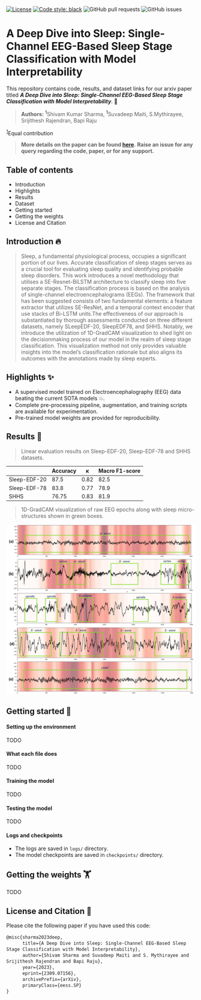 [![License](https://img.shields.io/badge/License-Apache_2.0-blue.svg)](https://opensource.org/licenses/Apache-2.0)
[![Code style: black](https://img.shields.io/badge/code%20style-black-000000.svg)](https://github.com/ambv/black)
![GitHub pull requests](https://img.shields.io/github/issues-pr/suvadeepmaiti/EEG_Sleep_Stage_classification)
![GitHub issues](https://img.shields.io/github/issues/suvadeepmaiti/EEG_Sleep_Stage_classification)

# A Deep Dive into Sleep: Single-Channel EEG-Based Sleep Stage Classification with Model Interpretability
This repository contains code, results, and dataset links for our arxiv paper titled ***A Deep Dive into Sleep: Single-Channel EEG-Based Sleep Stage Classification with Model Interpretability***. 📝
>**Authors:** <a name="myfootnote1"><sup>1</sup></a>Shivam Kumar Sharma, <a name="myfootnote1"><sup>1</sup></a>Suvadeep Maiti, S.Mythirayee, Srijithesh Rajendran, Bapi Raju

<sup>[1](#myfootnote1)</sup>Equal contribution

>**More details on the paper can be found [here](http://arxiv.org/abs/2309.07156).**
> **Raise an issue for any query regarding the code, paper, or for any support.**

## Table of contents
- Introduction
- Highlights
- Results
- Dataset
- Getting started
- Getting the weights
- License and Citation

## Introduction 🔥

>Sleep, a fundamental physiological process, occupies a significant portion of our lives. Accurate classification of sleep stages serves as a crucial tool for evaluating sleep quality and identifying probable sleep disorders. This work introduces a novel methodology that utilises a SE-Resnet-BiLSTM architecture to classify sleep into five separate stages. The classification process is based on the analysis of single-channel electroencephalograms (EEGs). The framework that has been suggested consists of two fundamental elements: a feature extractor that utilizes SE-ResNet, and a temporal context encoder that use stacks of Bi-LSTM units.The effectiveness of our approach is substantiated by thorough assessments conducted on three different datasets, namely SLeepEDF-20, SleepEDF78, and SHHS. Notably, we introduce the utilization of 1D-GradCAM visualization to shed light on the decisionmaking process of our model in the realm of sleep stage classification. This visualization method not only provides valuable insights into the model’s classification rationale but also aligns its outcomes with the annotations made by sleep experts. 

## Highlights ✨

- A supervised model trained on Electroencephalography (EEG) data beating the current SOTA models 💥.
- Complete pre-processing pipeline, augmentation, and training scripts are available for experimentation.
- Pre-trained model weights are provided for reproducibility.

## Results :man_dancing:

> Linear evaluation results on Sleep-EDF-20, Sleep-EDF-78 and SHHS datasets.

|          | Accuracy | κ | Macro F1-score |
| -------- | ------------- | ------------- | ------------- |
| Sleep-EDF-20| 87.5 | 0.82 | 82.5 |
| Sleep-EDF-78 | 83.8 | 0.77 | 78.9 |
| SHHS| 76.75 | 0.83 | 81.9 |


<!--t-SNE visualization using our method shows clear clusters and captures the sleep-staging progression observed clinically.-->

<!--<img src="/images/tsne.jpg" width="750">-->

>1D-GradCAM visualization of raw EEG epochs along with sleep micro-structures shown in green boxes.
<img src="/images/gradcam.jpg" width="750">

## Getting started 🥷
#### Setting up the environment
TODO
#### What each file does
TODO
#### Training the model
TODO
#### Testing the model
TODO
#### Logs and checkpoints
- The logs are saved in `logs/` directory.
- The model checkpoints are saved in `checkpoints/` directory.

## Getting the weights :weight_lifting:
TODO

## License and Citation 📰
Please cite the following paper if you have used this code:
```
@misc{sharma2023deep,
      title={A Deep Dive into Sleep: Single-Channel EEG-Based Sleep Stage Classification with Model Interpretability}, 
      author={Shivam Sharma and Suvadeep Maiti and S. Mythirayee and Srijithesh Rajendran and Bapi Raju},
      year={2023},
      eprint={2309.07156},
      archivePrefix={arXiv},
      primaryClass={eess.SP}
}
